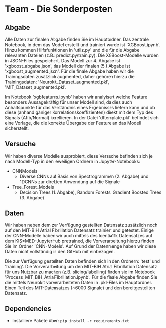 # Team - Die Sonderposten

## Abgabe
Alle Daten zur finalen Abgabe finden Sie im Hauptordner. Das zentrale Notebook, in dem das Model erstellt und trainiert wurde ist 'XGBoost.ipynb'. Hinzu kommen Hilfsfunktionen in 'utilz.py' und die für die Abgabe relevanten Dateien (z.B.: predict.py/train.py).
Die XGBoost-Modelle wurden in JSON-Files gespeichert. Das Modell zur 4. Abgabe ist 'xgboost_abgabe.json', das Modell der finalen (5.) Abgabe ist 'xgboost_augmented.json'.
Für die finale Abgabe haben wir die Trainngsdaten zusätzlich augmented, daher gehören hierzu die Trainingsdaten: 'Neurokit_Dataset_augmented.pkl', 'MIT_Dataset_augmented.pkl'.

Im Notebook 'xgbfeatures.ipynb' haben wir analyisert welche Feature besonders Aussagekräftig für unser Modell sind, da dies auch Anhaltspunkte für das Verständnis eines Ergebnisses liefern kann und ob diese (anhand gäniger Korrelationskoeffizienten) direkt mit dem Typ des Signals (Afib/Normal) korellieren.
In der Datei 'dftemplate.pkl' befindet sich eine Vorlage, die die korrekte Übergabe der Feature an das Modell sicherstellt.

## Versuche
Wir haben diverse Modelle ausprobiert, diese Versuche befinden sich je nach Modell-Typ in den jeweiligen Ordnern in Jupyter-Notebooks:
* CNNModels
    * Diverse CNNs auf Basis von Spectrogrammen (2. Abgabe) und 1DCNNs zur direkten Anwendung auf die Signale
* Tree_Forest_Models
    * Decision Trees (1. Abgabe), Random Forests, Gradient Boosted Trees (3. Abgabe)

## Daten
Wir haben neben dem zur Verfügung gestellten Datensatz zusätzlich noch auf den MIT-BIH Atrial Fibrillation Datensatz trainiert und getestet. Einige der CNN-Modelle haben wir auch mittels des Icentia11k Datensatzes auf dem KIS*MED-JupyterHub pretrained, die Vorverarbeitung hierzu finden Sie im Ordner 'CNN-Models'.
Auf Grund der Datenmenge haben wir diese Daten nicht vollständig in den GitHub mit einbezogen.

Die zur Verfügung gestellten Daten befinden sich in den Ordnern: 'test' und 'training'.
Die Vorverarbeitung um den MIT-BIH Atrial Fibrillation Datensatz für uns Nutzbar zu machen (z.B. slicing/labelling) finden sie im Notebook 'Process_MIT_BIH_AtrialFibrillation.ipynb'.
Für die finale Abgabe finden Sie die mittels Neurokit vorverarbeiteten Daten in .pkl-Files im Hauptordner. Einen Teil des MIT-Datensatzes (~6000 Signale) und den bereitgestellten Datensatz.


## Dependencies
- Installiere Pakete über: `pip install -r requirements.txt`

